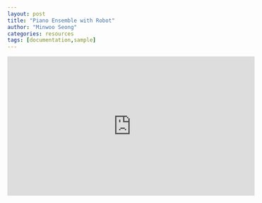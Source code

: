```yaml
---
layout: post
title: "Piano Ensemble with Robot"
author: "Minwoo Seong"
categories: resources
tags: [documentation,sample]
---
```


<iframe width="560" height="315" src="https://www.youtube.com/embed/K2V4TW5uBPg" frameborder="0" allowfullscreen></iframe>
